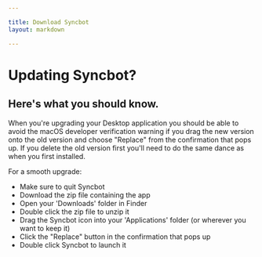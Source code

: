 ```yaml
---

title: Download Syncbot
layout: markdown

---
```


# Updating Syncbot?

## Here's what you should know.

When you're upgrading your Desktop application you should be able to avoid the macOS developer
verification warning if you drag the new version onto the old version and choose "Replace" from
the confirmation that pops up. If you delete the old version first you'll need to do the same
dance as when you first installed.

For a smooth upgrade:

* Make sure to quit Syncbot
* Download the zip file containing the app
* Open your 'Downloads' folder in Finder
* Double click the zip file to unzip it
* Drag the Syncbot icon into your 'Applications' folder (or wherever you want to keep it)
* Click the "Replace" button in the confirmation that pops up
* Double click Syncbot to launch it



